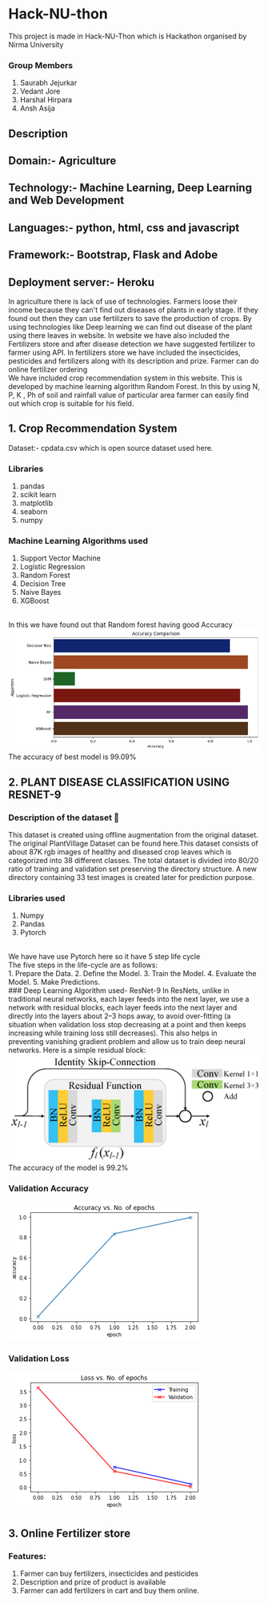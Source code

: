 # Hack-NU-thon
This project is made in Hack-NU-Thon  which is Hackathon organised by Nirma University

### Group Members
1. Saurabh Jejurkar
2. Vedant Jore
3. Harshal Hirpara
4. Ansh Asija

## Description

## Domain:- Agriculture
## Technology:- Machine Learning, Deep Learning and Web Development
## Languages:- python, html, css and javascript
## Framework:- Bootstrap, Flask and Adobe
## Deployment server:- Heroku

In agriculture there is lack of use of technologies. Farmers loose their income because they can't find out diseases of plants in early stage. If they found out then they can use fertilizers to save the production of crops. By using technologies like Deep learning we can find out disease of the plant using there leaves in website. In website we have also included the Fertilizers store and after disease detection we have suggested fertilizer to farmer using API. In fertilizers store we have included the insecticides, pesticides and fertilizers along with its description and prize. Farmer can do online fertilizer ordering
<br/>
We have included crop recommendation system in this website. This is developed by machine learning algorithm Random Forest. In this by using N, P, K , Ph of soil and rainfall value of particular area farmer can easily find out which crop is suitable for his field.

## 1. Crop Recommendation System
Dataset:- cpdata.csv which is open source dataset used here.
### Libraries
1. pandas
2. scikit learn
3. matplotlib
4. seaborn
5. numpy
### Machine Learning Algorithms used
1. Support Vector Machine
2. Logistic Regression
3. Random Forest 
4. Decision Tree
5. Naive Bayes
6. XGBoost
<br/>
In this we have found out that Random forest having good Accuracy
<br/>

<img src="/app/static/images/HACKNUTHON1.png" alt=""/>
<br/>
The accuracy of best model is 99.09%
<br/>

## 2. PLANT DISEASE CLASSIFICATION USING RESNET-9 
### **Description of the dataset 📝**
This dataset is created using offline augmentation from the original dataset. The original PlantVillage Dataset can be found here.This dataset consists of about 87K rgb images of healthy and diseased crop leaves which is categorized into 38 different classes. The total dataset is divided into 80/20 ratio of training and validation set preserving the directory structure. A new directory containing 33 test images is created later for prediction purpose.<br/>
### Libraries used
1. Numpy
2. Pandas 
3. Pytorch
<br/>
We have have use Pytorch here so it have 5 step life cycle<br/>
The five steps in the life-cycle are as follows:<br/>
1. Prepare the Data.
2. Define the Model.
3. Train the Model.
4. Evaluate the Model.
5. Make Predictions.
<br/>
### Deep Learning Algorithm used- ResNet-9
In ResNets, unlike in traditional neural networks, each layer feeds into the next layer, we use a network with residual blocks, each layer feeds into the next layer and directly into the layers about 2–3 hops away, to avoid over-fitting (a situation when validation loss stop decreasing at a point and then keeps increasing while training loss still decreases). This also helps in preventing vanishing gradient problem and allow us to train deep neural networks. Here is a simple residual block:
<br/>

<img src="/app/static/images/HACKNUTHON2.png" alt=""/>
<br/>
The accuracy of the model is 99.2%

### Validation Accuracy


<img src="/app/static/images/HACKNUTHON3.png" alt=""/>

### Validation Loss


<img src="/app/static/images/HACKNUTHON4.png" alt=""/>
<br/>

## 3. Online Fertilizer store
### Features:
1. Farmer can buy fertilizers, insecticides and pesticides
2. Description and prize of product is available
3. Farmer can add fertilizers in cart and buy them online.






